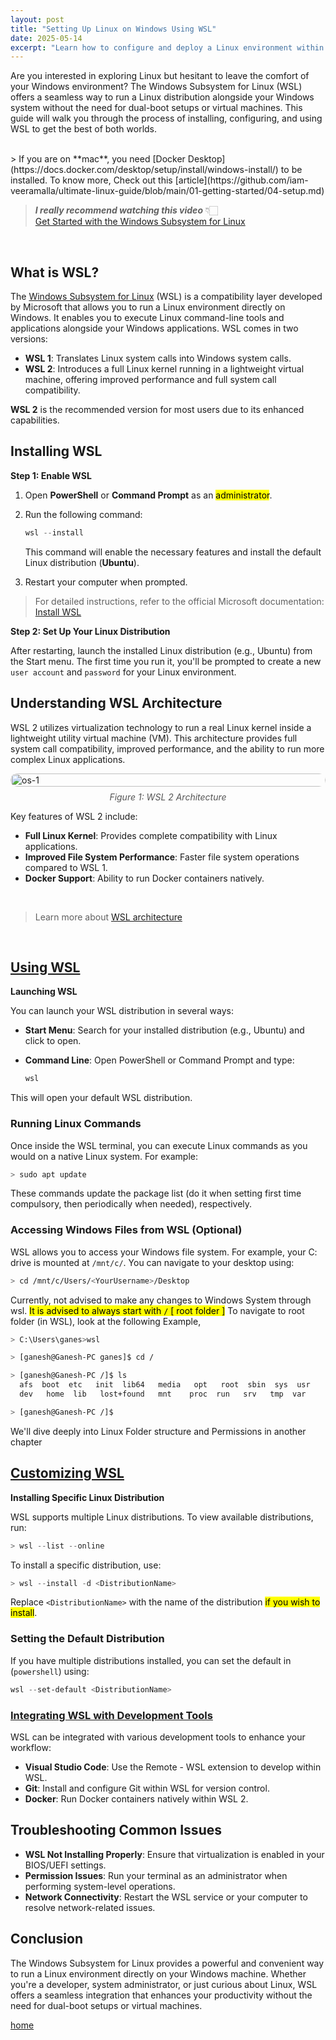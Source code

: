```yaml
---
layout: post
title: "Setting Up Linux on Windows Using WSL"
date: 2025-05-14
excerpt: "Learn how to configure and deploy a Linux environment within Windows using the Windows Subsystem for Linux (WSL), enabling efficient development and testing with Linux tools and utilities directly on a Windows system."
---
```


Are you interested in exploring Linux but hesitant to leave the comfort of your Windows environment? The Windows Subsystem for Linux (WSL) offers a seamless way to run a Linux distribution alongside your Windows system without the need for dual-boot setups or virtual machines. This guide will walk you through the process of installing, configuring, and using WSL to get the best of both worlds.

<br>
> If you are on **mac**, you need [Docker Desktop](https://docs.docker.com/desktop/setup/install/windows-install/) to be installed. To know more, Check out this [article](https://github.com/iam-veeramalla/ultimate-linux-guide/blob/main/01-getting-started/04-setup.md)


<br>


>  *__I really recommend watching this video__* 👇🏻  
[Get Started with the Windows Subsystem for Linux](https://www.youtube.com/watch?v=S34znhI-pRA&utm_source=chatgpt.com)

<br>

## What is WSL?

The [Windows Subsystem for Linux](https://learn.microsoft.com/en-us/windows/wsl/about) (WSL) is a compatibility layer developed by Microsoft that allows you to run a Linux environment directly on Windows. It enables you to execute Linux command-line tools and applications alongside your Windows applications. WSL comes in two versions:

* **WSL 1**: Translates Linux system calls into Windows system calls.
* **WSL 2**: Introduces a full Linux kernel running in a lightweight virtual machine, offering improved performance and full system call compatibility.

**WSL 2** is the recommended version for most users due to its enhanced capabilities.

## Installing WSL

**Step 1: Enable WSL**

1. Open **PowerShell** or **Command Prompt** as an <mark>administrator</mark>.

2. Run the following command:

   ```powershell
   wsl --install
   ```

   This command will enable the necessary features and install the default Linux distribution (**Ubuntu**).

3. Restart your computer when prompted.

> For detailed instructions, refer to the official Microsoft documentation: [Install WSL ](https://learn.microsoft.com/en-us/windows/wsl/install)

**Step 2: Set Up Your Linux Distribution**

After restarting, launch the installed Linux distribution (e.g., Ubuntu) from the Start menu. The first time you run it, you'll be prompted to create a new `user account` and `password` for your Linux environment.

## Understanding WSL Architecture

WSL 2 utilizes virtualization technology to run a real Linux kernel inside a lightweight utility virtual machine (VM). This architecture provides full system call compatibility, improved performance, and the ability to run more complex Linux applications.

<div style="display: flex; flex-direction: column; align-items: center;">
  <img src="https://www.thomasmaurer.ch/wp-content/uploads/2019/06/WSL-2-Architecture.jpg" alt="os-1" style="width: 100%; border-radius: 30px;" />
  <span style="margin-top: 8px; font-style: italic; color: #555; ">Figure 1: WSL 2 Architecture </span>
</div>

Key features of WSL 2 include:

* **Full Linux Kernel**: Provides complete compatibility with Linux applications.
* **Improved File System Performance**: Faster file system operations compared to WSL 1.
* **Docker Support**: Ability to run Docker containers natively.

<br>

> Learn more about [WSL architecture](https://learn.microsoft.com/en-us/windows/wsl/about#what-is-wsl-2)

<br>

<h2 style="text-decoration: underline;">Using WSL</h2>

**Launching WSL**

You can launch your WSL distribution in several ways:

* **Start Menu**: Search for your installed distribution (e.g., Ubuntu) and click to open.
* **Command Line**: Open PowerShell or Command Prompt and type:

  ```powershell
  wsl
  ```

This will open your default WSL distribution.

### Running Linux Commands

Once inside the WSL terminal, you can execute Linux commands as you would on a native Linux system. For example:

```bash
> sudo apt update
```

These commands update the package list (do it when setting first time compulsory, then periodically when needed), respectively.

### Accessing Windows Files from WSL (Optional)

WSL allows you to access your Windows file system. For example, your C: drive is mounted at `/mnt/c/`. You can navigate to your desktop using:

```bash
> cd /mnt/c/Users/<YourUsername>/Desktop
```

Currently, not advised to make any changes to Windows System through wsl. <mark>It is advised to always start with `/` [ root folder ]</mark> To navigate to root folder (in WSL), look at the following Example, 

```bash
> C:\Users\ganes>wsl

> [ganesh@Ganesh-PC ganes]$ cd /

> [ganesh@Ganesh-PC /]$ ls
  afs  boot  etc   init  lib64   media   opt   root  sbin  sys  usr
  dev   home  lib   lost+found   mnt    proc  run   srv   tmp  var

> [ganesh@Ganesh-PC /]$
```

We'll dive deeply into Linux Folder structure and Permissions in another chapter

<h2 style="text-decoration: underline;">Customizing WSL</h2>

**Installing Specific Linux Distribution**

WSL supports multiple Linux distributions. To view available distributions, run:

```powershell
> wsl --list --online
```

To install a specific distribution, use:

```powershell
> wsl --install -d <DistributionName>
```

Replace `<DistributionName>` with the name of the distribution <mark>if you wish to install</mark>.

### Setting the Default Distribution

If you have multiple distributions installed, you can set the default in (`powershell`) using:

```powershell
wsl --set-default <DistributionName>
```

<h3 style="text-decoration: underline;">Integrating WSL with Development Tools</h3>


WSL can be integrated with various development tools to enhance your workflow:

* **Visual Studio Code**: Use the Remote - WSL extension to develop within WSL.
* **Git**: Install and configure Git within WSL for version control.
* **Docker**: Run Docker containers natively within WSL 2.



## Troubleshooting Common Issues

* **WSL Not Installing Properly**: Ensure that virtualization is enabled in your BIOS/UEFI settings.
* **Permission Issues**: Run your terminal as an administrator when performing system-level operations.
* **Network Connectivity**: Restart the WSL service or your computer to resolve network-related issues.



## Conclusion

The Windows Subsystem for Linux provides a powerful and convenient way to run a Linux environment directly on your Windows machine. Whether you're a developer, system administrator, or just curious about Linux, WSL offers a seamless integration that enhances your productivity without the need for dual-boot setups or virtual machines.


[home](https://mc095.github.io/)